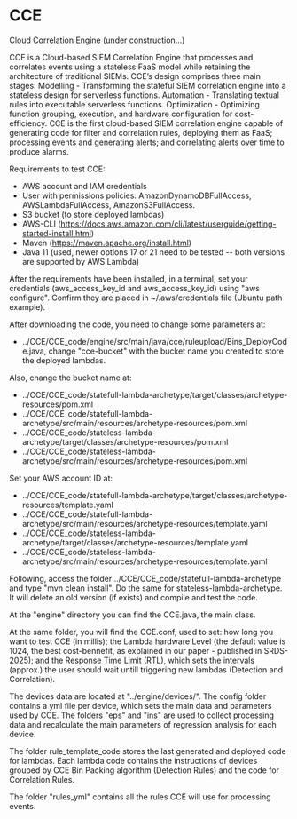 # CCE
Cloud Correlation Engine (under construction...)

CCE is a Cloud-based SIEM Correlation Engine that processes and correlates events using a stateless FaaS model while retaining the architecture of traditional SIEMs. CCE’s design comprises three main stages:
Modelling - Transforming the stateful SIEM correlation engine into a stateless design for serverless functions. 
Automation - Translating textual rules into executable serverless functions. 
Optimization - Optimizing function grouping, execution, and hardware configuration for cost-efficiency.
CCE is the first cloud-based SIEM correlation engine capable of generating code for filter and correlation rules, deploying them as FaaS; processing events and generating alerts; and correlating alerts over time to produce alarms.


Requirements to test CCE:

* AWS account and IAM credentials
* User with permissions policies: AmazonDynamoDBFullAccess, AWSLambdaFullAccess, AmazonS3FullAccess.
* S3 bucket (to store deployed lambdas)
* AWS-CLI (https://docs.aws.amazon.com/cli/latest/userguide/getting-started-install.html)
* Maven (https://maven.apache.org/install.html)
* Java 11 (used, newer options 17 or 21 need to be tested -- both versions are supported by AWS Lambda)


After the requirements have been installed, in a terminal, set your credentials (aws_access_key_id and aws_access_key_id) using "aws configure". Confirm they are placed in ~/.aws/credentials file (Ubuntu path example).

After downloading the code, you need to change some parameters at:
* ../CCE/CCE_code/engine/src/main/java/cce/ruleupload/Bins_DeployCode.java, change "cce-bucket" with the bucket name you created to store the deployed lambdas.

Also, change the bucket name at:
* ../CCE/CCE_code/statefull-lambda-archetype/target/classes/archetype-resources/pom.xml
* ../CCE/CCE_code/statefull-lambda-archetype/src/main/resources/archetype-resources/pom.xml
* ../CCE/CCE_code/stateless-lambda-archetype/target/classes/archetype-resources/pom.xml
* ../CCE/CCE_code/stateless-lambda-archetype/src/main/resources/archetype-resources/pom.xml

Set your AWS account ID at:
* ../CCE/CCE_code/statefull-lambda-archetype/target/classes/archetype-resources/template.yaml
* ../CCE/CCE_code/statefull-lambda-archetype/src/main/resources/archetype-resources/template.yaml
* ../CCE/CCE_code/stateless-lambda-archetype/target/classes/archetype-resources/template.yaml
* ../CCE/CCE_code/stateless-lambda-archetype/src/main/resources/archetype-resources/template.yaml

Following, access the folder ../CCE/CCE_code/statefull-lambda-archetype and type "mvn clean install". Do the same for stateless-lambda-archetype. It will delete an old version (if exists) and compile and test the code.

At the "engine" directory you can find the CCE.java, the main class.

At the same folder, you will find the CCE.conf, used to set: how long you want to test CCE (in millis); the Lambda hardware Level (the default value is 1024, the best cost-bennefit, as explained in our paper - published in SRDS-2025); and the Response Time Limit (RTL), which sets the intervals (approx.) the user should wait untill triggering new lambdas (Detection and Correlation).

The devices data are located at "../engine/devices/". The config folder contains a yml file per device, which sets the main data and parameters used by CCE.
The folders "eps" and "ins" are used to collect processing data and recalculate the main parameters of regression analysis for each device.

The folder rule_template_code stores the last generated and deployed code for lambdas. Each lambda code contains the instructions of devices grouped by CCE Bin Packing algorithm (Detection Rules) and the code for Correlation Rules.

The folder "rules_yml" contains all the rules CCE will use for processing events.

